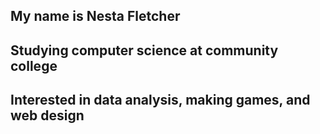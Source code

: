 ## My name is Nesta Fletcher
## Studying computer science at community college
## Interested in data analysis, making games, and web design

<!---
nfletcher27/nfletcher27 is a ✨ special ✨ repository because its `README.md` (this file) appears on your GitHub profile.
You can click the Preview link to take a look at your changes.
--->
